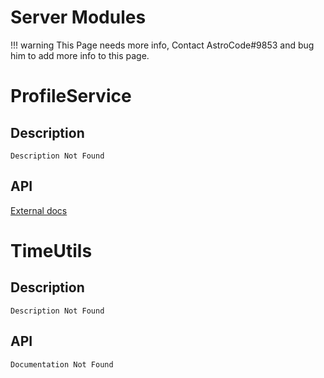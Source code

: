 # Server Modules

!!! warning
    This Page needs more info, Contact AstroCode#9853 and bug him to add more info to this page.

# ProfileService

## Description

    Description Not Found

## API

[External docs](https://madstudioroblox.github.io/ProfileService/)



# TimeUtils

## Description

    Description Not Found

## API

    Documentation Not Found
